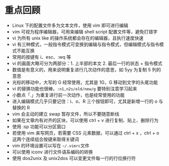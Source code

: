 # 重点回顾

- Linux 下的配置文件多为文本文件，使用 vim 即可进行编辑
- vim 可视为程序编辑器，可用来编辑 shell script 配置文件等，避免打错字
- vi 为所有 unix like 的操作系统都会存在的编辑器，且执行速度快速
- vi 有三种模式，一般指令模式可变换到编辑与指令模式，但编辑模式与指令模式不能互换
- 常用的按键有 i、esc、:wq 等
- vi 的画面大略可分为两部分：1. 上半部的本文  2. 最后一行的状态 + 指令模式
- 数值是有意义的，用来说明重复进行几次动作的意思，如 5yy 为复制 5 列的意思
- 光标的移动中，大写的 G 经常使用，尤其是 1G，G 移动到文字的头尾功能
- vi 的替换功能也很棒，`:n1,n2s/old/new/g` 要特别注意学习起来
- 小数点「.」为重复进行前一次动作，也是经常使用的功能
- 进入编辑模式几乎只要记住：i、o、R 三个按钮即可，尤其是新增一行的 o 与替换的 R
- vim 会主动的建立 swap 暂存文件，所以不要随意断线
- 如果在文章内有对齐的区块，可以使用 ctrl + v 进行复制、贴上、删除行为
- 使用 :sp 功能可以分区窗口
- 若使用 vim 来写网页，若需要 CSS 元素数据，可以通过 ctrl + x ，ctrl + o 这两个连续组合按键来取得关键词
- vim 的环境设置可以写在 `~/.vimrc`文件
- 可以使用 iconv 进行文件语系编码的转换
- 使用 dos2unix 及 unix2dos 可以变更文件每一行的行位换行符